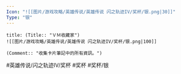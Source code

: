```yaml
---
Icon: "![[图片/游戏攻略/英雄传说/英雄传说 闪之轨迹IV/奖杯/银.png|30]]"
Type: "银"
---
```

```ad-ed-sen-4-silver
title: (Title:: "ＶＭ收藏家")
![[图片/游戏攻略/英雄传说/英雄传说 闪之轨迹IV/奖杯/银.png|100]]

(Comment:: "收集卡片筆記中的所有資訊。")
```

#英雄传说/闪之轨迹IV/奖杯  #奖杯 #奖杯/银